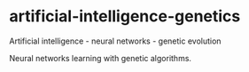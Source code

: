 # artificial-intelligence-genetics
Artificial intelligence - neural networks - genetic evolution

Neural networks learning with genetic algorithms.
